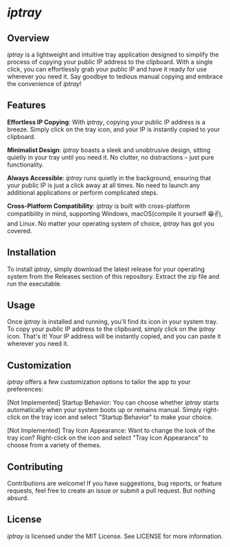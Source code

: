 # *iptray*
## Overview
*iptray* is a lightweight and intuitive tray application designed to simplify the process of copying your public IP address to the clipboard. With a single click, you can effortlessly grab your public IP and have it ready for use wherever you need it. Say goodbye to tedious manual copying and embrace the convenience of *iptray*!

## Features
**Effortless IP Copying**: With *iptray*, copying your public IP address is a breeze. Simply click on the tray icon, and your IP is instantly copied to your clipboard.

**Minimalist Design**: *iptray* boasts a sleek and unobtrusive design, sitting quietly in your tray until you need it. No clutter, no distractions – just pure functionality.

**Always Accessible**: *iptray* runs quietly in the background, ensuring that your public IP is just a click away at all times. No need to launch any additional applications or perform complicated steps.

**Cross-Platform Compatibility**: *iptray* is built with cross-platform compatibility in mind, supporting Windows, macOS(compile it yourself 😁✌), and Linux. No matter your operating system of choice, *iptray* has got you covered.

## Installation
To install *iptray*, simply download the latest release for your operating system from the Releases section of this repository. Extract the zip file and run the executable.

## Usage
Once *iptray* is installed and running, you'll find its icon in your system tray. To copy your public IP address to the clipboard, simply click on the *iptray* icon. That's it! Your IP address will be instantly copied, and you can paste it wherever you need it.

## Customization
*iptray* offers a few customization options to tailor the app to your preferences:

[Not Implemented] Startup Behavior: You can choose whether *iptray* starts automatically when your system boots up or remains manual. Simply right-click on the tray icon and select "Startup Behavior" to make your choice.

[Not Implemented] Tray Icon Appearance: Want to change the look of the tray icon? Right-click on the icon and select "Tray Icon Appearance" to choose from a variety of themes.

## Contributing
Contributions are welcome! If you have suggestions, bug reports, or feature requests, feel free to create an issue or submit a pull request. But nothing absurd.

## License
*iptray* is licensed under the MIT License. See LICENSE for more information.
